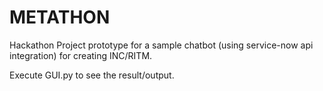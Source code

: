 # METATHON
Hackathon Project prototype for a sample chatbot (using service-now api integration) for creating INC/RITM.

Execute GUI.py to see the result/output.